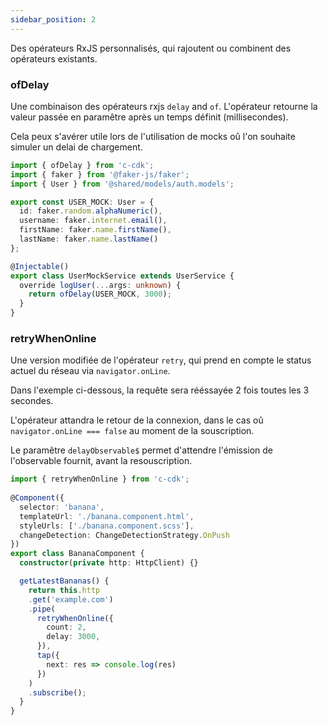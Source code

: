 ```yaml
---
sidebar_position: 2
---
```


Des opérateurs RxJS personnalisés, qui rajoutent ou combinent des opérateurs existants.

### ofDelay

Une combinaison des opérateurs rxjs `delay` and `of`.
L'opérateur retourne la valeur passée en paramêtre après un temps définit (millisecondes).

Cela peux s'avérer utile lors de l'utilisation de mocks oû l'on souhaite simuler un delai de chargement.

```ts title="./user.service.mock.ts"
import { ofDelay } from 'c-cdk';
import { faker } from '@faker-js/faker';
import { User } from '@shared/models/auth.models';

export const USER_MOCK: User = {
  id: faker.random.alphaNumeric(),
  username: faker.internet.email(),
  firstName: faker.name.firstName(),
  lastName: faker.name.lastName()
};

@Injectable()
export class UserMockService extends UserService {
  override logUser(...args: unknown) {
    return ofDelay(USER_MOCK, 3000);
  }
}
```

### retryWhenOnline

Une version modifiée de l'opérateur `retry`,
qui prend en compte le status actuel du réseau via `navigator.onLine`.

Dans l'exemple ci-dessous, la requête sera rééssayée 2 fois toutes les 3 secondes.

L'opérateur attandra le retour de la connexion, dans le cas oû `navigator.onLine === false` au moment de la souscription. 

Le paramêtre `delayObservable$` permet d'attendre l'émission de l'observable fournit, avant la resouscription.

```ts title="./banana.component.ts"
import { retryWhenOnline } from 'c-cdk';
 
@Component({
  selector: 'banana',
  templateUrl: './banana.component.html',
  styleUrls: ['./banana.component.scss'],
  changeDetection: ChangeDetectionStrategy.OnPush
})
export class BananaComponent {
  constructor(private http: HttpClient) {}

  getLatestBananas() {
    return this.http
    .get('example.com')
    .pipe(
      retryWhenOnline({
        count: 2,
        delay: 3000,
      }),
      tap({
        next: res => console.log(res)
      })
    )
    .subscribe();
  }
}
```
